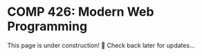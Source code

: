 # COMP 426: Modern Web Programming

This page is under construction! 🚧 Check back later for updates...
